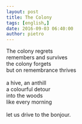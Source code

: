 ```yaml
---
layout: post
title: The Colony
tags: [english,]
date: 2016-09-03 06:40:00
author: pietro
---
```

The colony regrets<br/>remembers and survives<br/>the colony forgets<br/>but on remembrance thrives<br/><br/>a hive, an anthill<br/>a colourful detour<br/>into the woods<br/>like every morning<br/><br/>let us drive to the bonjour.
